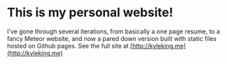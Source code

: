 # This is my personal website!

I've gone through several iterations, from basically a one page resume, to a fancy Meteor website, and now a pared down version built with static files hosted on Github pages. See the full site at [http://kyleking.me](http://kyleking.me)